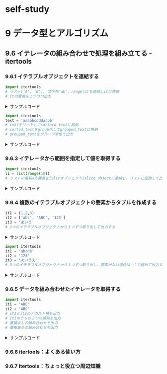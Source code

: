 # self-study
# 9 データ型とアルゴリズム
## 9.6 イテレータの組み合わせで処理を組み立てる - itertools
### 9.6.1 イテラブルオブジェクトを連結する

```python
import itertools
# リスト['A', 'B'], 文字列'ab'、range(3)を連結しitに格納
# itの要素を１つづつ出力
```

<details>
<summary>
サンプルコード
</summary>

```python
>>> import itertools

# リスト['A', 'B'], 文字列'ab'、range(3)を連結しitに格納
>>> it = chain(['A', 'B'], 'ab', range(3))

# itの要素を１つづつ出力
>>> for element in it:
...     element
... 
'A'
'B'
'a'
'b'
0
1
2
```
</details>

```python
import itertools
text = 'aaabbcdddaabb'
# textをソートしてsorterd_textに格納
# sorted_textをgroup化してgrouped_textに格納
# grouped_textをグループ単位で出力
```

<details>
<summary>
サンプルコード
</summary>

```python
>>> import itertools
>>> text = 'aaabbcdddaabb'

# textをソートしてsorterd_textに格納
>>> sorted_text = ''.join(sorted(text))
>>> sorted_text
'aaaaabbbbcddd'

# sorted_textをgroup化してgrouped_textに格納
>>> grouped_text = itertools.groupby(sorted_text)

# grouped_textをグループ単位で出力
>>> for key, value in grouped_text:
...     print(f'{key}: {list(value)}')
... 
a: ['a', 'a', 'a', 'a', 'a']
b: ['b', 'b', 'b', 'b']
c: ['c']
d: ['d', 'd', 'd']
```
</details>

### 9.6.3 イテレータから範囲を指定して値を取得する

```python
import itertools
li = list(range(10))
# リストの最初の5要素をislicオブジェクトislice_objectに格納し、リストに変換して出力
```

<details>
<summary>
サンプルコード
</summary>

```python
>>> import itertools
>>> li = list(range(10))

# リストの最初の5要素をislicオブジェクトislice_objectに格納し、リストに変換して出力
>>> islice_object = itertools.islice(li, 5)
>>> list(islice_object)
[0, 1, 2, 3, 4]
```
</details>

### 9.6.4 複数のイテラブルオブジェクトの要素からタプルを作成する

```python
it1 = (1,2,3)
it2 = ['abc', 'ABC', '123']
it3 = 'あいう'
# 3つのイテラブルオブジェクトから１つずつ取り出して出力する
```

<details>
<summary>
サンプルコード
</summary>

```python
>>> it1 = (1,2,3)
>>> it2 = ['abc', 'ABC', '123']
>>> it3 = 'あいう'

# 3つのイテラブルオブジェクトから１つずつ取り出して出力する
>>> for v in zip(it1, it2, it3):
...     print(v)
... 
(1, 'abc', 'あ')
(2, 'ABC', 'い')
(3, '123', 'う')
```
</details>

```python
import itertools
it1 = 'abcde'
it2 = '123'
it3 = 'あいうえ'
# 3つのイテラブルオブジェクトから１つずつ取り出し、要素がない場合は'-'で埋めて出力する
```

<details>
<summary>
サンプルコード
</summary>

```python
>>> import itertools
>>> it1 = 'abcde'
>>> it2 = '123'
>>> it3 = 'あいうえ'

# 3つのイテラブルオブジェクトから１つずつ取り出し、要素がない場合は'-'で埋めて出力する
>>> for v in itertools.zip_longest(it1, it2, it3, fillvalue='-'):
...     print(v)
... 
('a', '1', 'あ')
('b', '2', 'い')
('c', '3', 'う')
('d', '-', 'え')
('e', '-', '-')
```
</details>

### 9.6.5 データを組み合わせたイテレータを取得する

```python
import itertools
it1 = 'ABC'
it2 = 'ABC'
# it1とit2のデカルト積を出力
# it1のうちの２つの順列を出力
# 重複なしの組み合わせを出力
# 重複ありの組み合わせを出力
```

<details>
<summary>
サンプルコード
</summary>

```python
>>> import itertools
>>> it1 = 'ABC'
>>> it2 = 'ABC'

# it1とit2のデカルト積を出力
>>> list(itertools.product(it1, it2))
[('A', 'A'), ('A', 'B'), ('A', 'C'), ('B', 'A'), ('B', 'B'), ('B', 'C'), ('C', 'A'), ('C', 'B'), ('C', 'C')]

# it1のうちの２つの順列を出力
>>> list(itertools.permutations(it1, 2))
[('A', 'B'), ('A', 'C'), ('B', 'A'), ('B', 'C'), ('C', 'A'), ('C', 'B')]

# 重複なしの組み合わせを出力
>>> list(itertools.combinations(it1, 2))
[('A', 'B'), ('A', 'C'), ('B', 'C')]

# 重複ありの組み合わせを出力
>>> list(itertools.combinations_with_replacement(it1, 2))
[('A', 'A'), ('A', 'B'), ('A', 'C'), ('B', 'B'), ('B', 'C'), ('C', 'C')]
```
</details>

### 9.6.6 itertools：よくある使い方
### 9.6.7 itertools：ちょっと役立つ周辺知識
